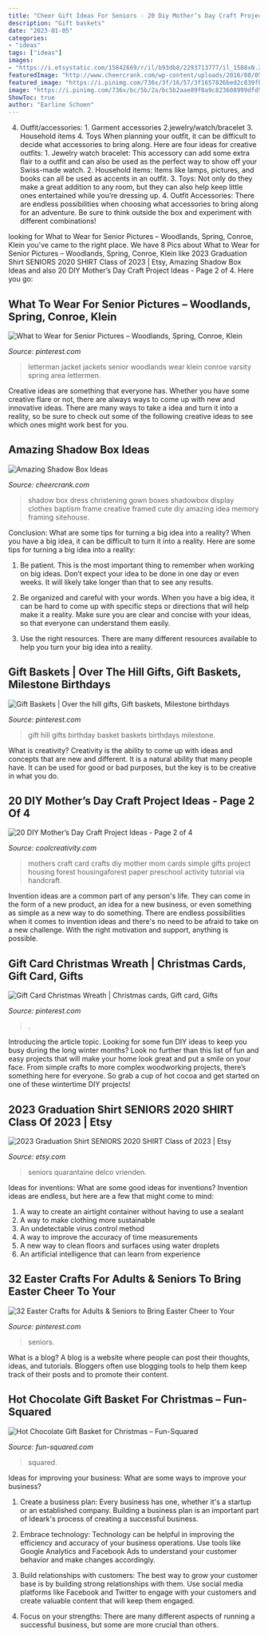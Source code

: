```yaml
---
title: "Cheer Gift Ideas For Seniors - 20 Diy Mother’s Day Craft Project Ideas"
description: "Gift baskets"
date: "2023-01-05"
categories:
- "ideas"
tags: ["ideas"]
images:
- "https://i.etsystatic.com/15842669/r/il/b93db8/2293713777/il_1588xN.2293713777_jrjf.jpg"
featuredImage: "http://www.cheercrank.com/wp-content/uploads/2016/08/05-shadow-box-ideas.jpg"
featured_image: "https://i.pinimg.com/736x/3f/16/57/3f1657826bed2c839fb3f137139d7856.jpg"
image: "https://i.pinimg.com/736x/bc/5b/2a/bc5b2aae89f0a9c823608999dfd5e279--gift-baskets.jpg"
ShowToc: true
author: "Earline Schoen"
---
```



4. Outfit/accessories: 1. Garment accessories 2.jewelry/watch/bracelet 3. Household items 4. Toys
When planning your outfit, it can be difficult to decide what accessories to bring along. Here are four ideas for creative outfits: 1. Jewelry watch bracelet: This accessory can add some extra flair to a outfit and can also be used as the perfect way to show off your Swiss-made watch. 2. Household items: Items like lamps, pictures, and books can all be used as accents in an outfit. 3. Toys: Not only do they make a great addition to any room, but they can also help keep little ones entertained while you’re dressing up. 4. Outfit Accessories: There are endless possibilities when choosing what accessories to bring along for an adventure. Be sure to think outside the box and experiment with different combinations!

	

		
looking for What to Wear for Senior Pictures – Woodlands, Spring, Conroe, Klein you've came to the right place. We have 8 Pics about What to Wear for Senior Pictures – Woodlands, Spring, Conroe, Klein like 2023 Graduation Shirt SENIORS 2020 SHIRT Class of 2023 | Etsy, Amazing Shadow Box Ideas and also 20 DIY Mother’s Day Craft Project Ideas - Page 2 of 4. Here you go:
		
    
## What To Wear For Senior Pictures – Woodlands, Spring, Conroe, Klein

<img loading=lazy src="https://i.pinimg.com/736x/bd/e7/93/bde7933776bb403f94be6382997c876e--letterman-jackets-what-to-wear.jpg" onerror="this.onerror=null;this.src='https://tse4.mm.bing.net/th?id=OIP.kYN_GvKKoHxjIDimdQBR1wHaLI&amp;pid=15.1';" alt="What to Wear for Senior Pictures – Woodlands, Spring, Conroe, Klein">

_Source: pinterest.com_

>letterman jacket jackets senior woodlands wear klein conroe varsity spring area lettermen. 

	

Creative ideas are something that everyone has. Whether you have some creative flare or not, there are always ways to come up with new and innovative ideas. There are many ways to take a idea and turn it into a reality, so be sure to check out some of the following creative ideas to see which ones might work best for you.

    
## Amazing Shadow Box Ideas

<img loading=lazy src="http://www.cheercrank.com/wp-content/uploads/2016/08/05-shadow-box-ideas.jpg" onerror="this.onerror=null;this.src='https://tse3.mm.bing.net/th?id=OIP.sub9sw6GHFGztVJdkJR5oQHaLD&amp;pid=15.1';" alt="Amazing Shadow Box Ideas">

_Source: cheercrank.com_

>shadow box dress christening gown boxes shadowbox display clothes baptism frame creative framed cute diy amazing idea memory framing sitehouse. 

	

Conclusion: What are some tips for turning a big idea into a reality?
When you have a big idea, it can be difficult to turn it into a reality. Here are some tips for turning a big idea into a reality:
1. Be patient. This is the most important thing to remember when working on big ideas. Don’t expect your idea to be done in one day or even weeks. It will likely take longer than that to see any results.

2. Be organized and careful with your words. When you have a big idea, it can be hard to come up with specific steps or directions that will help make it a reality. Make sure you are clear and concise with your ideas, so that everyone can understand them easily.

3. Use the right resources. There are many different resources available to help you turn your big idea into a reality.

    
## Gift Baskets | Over The Hill Gifts, Gift Baskets, Milestone Birthdays

<img loading=lazy src="https://i.pinimg.com/736x/bc/5b/2a/bc5b2aae89f0a9c823608999dfd5e279--gift-baskets.jpg" onerror="this.onerror=null;this.src='https://tse4.mm.bing.net/th?id=OIP.X3bIs45NKz66En0P7qjOVQHaJ4&amp;pid=15.1';" alt="Gift Baskets | Over the hill gifts, Gift baskets, Milestone birthdays">

_Source: pinterest.com_

>gift hill gifts birthday basket baskets birthdays milestone. 

	

What is creativity?
Creativity is the ability to come up with ideas and concepts that are new and different. It is a natural ability that many people have. It can be used for good or bad purposes, but the key is to be creative in what you do.

    
## 20 DIY Mother’s Day Craft Project Ideas - Page 2 Of 4

<img loading=lazy src="http://coolcreativity.com/wp-content/uploads/2016/04/Mothers-Day-Craft-for-Kids-Simple-Mothers-Day-Card-for-Kids.jpg" onerror="this.onerror=null;this.src='https://tse3.mm.bing.net/th?id=OIP.WK3YPhkIVvMpxMwcPfvlKwAAAA&amp;pid=15.1';" alt="20 DIY Mother’s Day Craft Project Ideas - Page 2 of 4">

_Source: coolcreativity.com_

>mothers craft card crafts diy mother mom cards simple gifts project housing forest housingaforest paper preschool activity tutorial via handcraft. 

	

Invention ideas are a common part of any person's life. They can come in the form of a new product, an idea for a new business, or even something as simple as a new way to do something. There are endless possibilities when it comes to invention ideas and there's no need to be afraid to take on a new challenge. With the right motivation and support, anything is possible.

    
## Gift Card Christmas Wreath | Christmas Cards, Gift Card, Gifts

<img loading=lazy src="https://i.pinimg.com/736x/3f/16/57/3f1657826bed2c839fb3f137139d7856.jpg" onerror="this.onerror=null;this.src='https://tse3.mm.bing.net/th?id=OIP.zvxQW3vI97qtE1v4X48ATQHaJ3&amp;pid=15.1';" alt="Gift Card Christmas Wreath | Christmas cards, Gift card, Gifts">

_Source: pinterest.com_

>. 

	

Introducing the article topic.
Looking for some fun DIY ideas to keep you busy during the long winter months? Look no further than this list of fun and easy projects that will make your home look great and put a smile on your face. From simple crafts to more complex woodworking projects, there’s something here for everyone. So grab a cup of hot cocoa and get started on one of these wintertime DIY projects!

    
## 2023 Graduation Shirt SENIORS 2020 SHIRT Class Of 2023 | Etsy

<img loading=lazy src="https://i.etsystatic.com/15842669/r/il/b93db8/2293713777/il_1588xN.2293713777_jrjf.jpg" onerror="this.onerror=null;this.src='https://tse3.mm.bing.net/th?id=OIP.o0R7QyYTgy2PqBjiviQPygHaJB&amp;pid=15.1';" alt="2023 Graduation Shirt SENIORS 2020 SHIRT Class of 2023 | Etsy">

_Source: etsy.com_

>seniors quarantaine delco vrienden. 

	

Ideas for inventions: What are some good ideas for inventions?
Invention ideas are endless, but here are a few that might come to mind:
1. A way to create an airtight container without having to use a sealant 
2. A way to make clothing more sustainable 
3. An undetectable virus control method 
4. A way to improve the accuracy of time measurements 
5. A new way to clean floors and surfaces using water droplets 
6. An artificial intelligence that can learn from experience 

    
## 32 Easter Crafts For Adults &amp; Seniors To Bring Easter Cheer To Your

<img loading=lazy src="https://i.pinimg.com/736x/94/db/f2/94dbf263a9c108d2843856e7777daced.jpg" onerror="this.onerror=null;this.src='https://tse3.mm.bing.net/th?id=OIP.tqL_60Nmk1iUK0xRb225AwHaLH&amp;pid=15.1';" alt="32 Easter Crafts for Adults &amp; Seniors to Bring Easter Cheer to Your">

_Source: pinterest.com_

>seniors. 

	

What is a blog?
A blog is a website where people can post their thoughts, ideas, and tutorials. Bloggers often use blogging tools to help them keep track of their posts and to promote their content.

    
## Hot Chocolate Gift Basket For Christmas – Fun-Squared

<img loading=lazy src="https://fun-squared.com/wp-content/uploads/2016/10/HotChocolateGiftBasketIdeas-721x1024.jpg" onerror="this.onerror=null;this.src='https://tse3.mm.bing.net/th?id=OIP.Wrvj8DqNEz88LK3pnnQ4sgHaKh&amp;pid=15.1';" alt="Hot Chocolate Gift Basket for Christmas – Fun-Squared">

_Source: fun-squared.com_

>squared. 

	

Ideas for improving your business: What are some ways to improve your business?
1. Create a business plan: Every business has one, whether it's a startup or an established company. Building a business plan is an important part of Ideark's process of creating a successful business.
2. Embrace technology: Technology can be helpful in improving the efficiency and accuracy of your business operations. Use tools like Google Analytics and Facebook Ads to understand your customer behavior and make changes accordingly.

3. Build relationships with customers: The best way to grow your customer base is by building strong relationships with them. Use social media platforms like Facebook and Twitter to engage with your customers and create valuable content that will keep them engaged.

4. Focus on your strengths: There are many different aspects of running a successful business, but some are more crucial than others.

